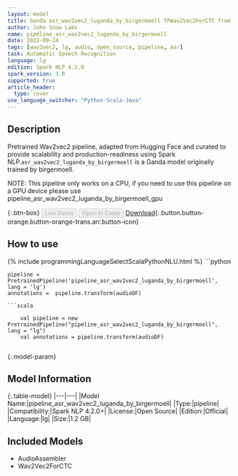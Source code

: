 ```yaml
---
layout: model
title: Ganda asr_wav2vec2_luganda_by_birgermoell TFWav2Vec2ForCTC from birgermoell
author: John Snow Labs
name: pipeline_asr_wav2vec2_luganda_by_birgermoell
date: 2022-09-24
tags: [wav2vec2, lg, audio, open_source, pipeline, asr]
task: Automatic Speech Recognition
language: lg
edition: Spark NLP 4.2.0
spark_version: 3.0
supported: true
article_header:
  type: cover
use_language_switcher: "Python-Scala-Java"
---
```


## Description

Pretrained Wav2vec2  pipeline, adapted from Hugging Face and curated to provide scalability and production-readiness using Spark NLP.`asr_wav2vec2_luganda_by_birgermoell` is a Ganda model originally trained by birgermoell.

NOTE: This pipeline only works on a CPU, if you need to use this pipeline on a GPU device please use pipeline_asr_wav2vec2_luganda_by_birgermoell_gpu

{:.btn-box}
<button class="button button-orange" disabled>Live Demo</button>
<button class="button button-orange" disabled>Open in Colab</button>
[Download](https://s3.amazonaws.com/auxdata.johnsnowlabs.com/public/models/pipeline_asr_wav2vec2_luganda_by_birgermoell_lg_4.2.0_3.0_1664037236402.zip){:.button.button-orange.button-orange-trans.arr.button-icon}

## How to use



<div class="tabs-box" markdown="1">
{% include programmingLanguageSelectScalaPythonNLU.html %}
```python

    pipeline = PretrainedPipeline('pipeline_asr_wav2vec2_luganda_by_birgermoell', lang = 'lg')
    annotations =  pipeline.transform(audioDF)
    
```
```scala

    val pipeline = new PretrainedPipeline("pipeline_asr_wav2vec2_luganda_by_birgermoell", lang = "lg")
    val annotations = pipeline.transform(audioDF)
    
```
</div>

{:.model-param}
## Model Information

{:.table-model}
|---|---|
|Model Name:|pipeline_asr_wav2vec2_luganda_by_birgermoell|
|Type:|pipeline|
|Compatibility:|Spark NLP 4.2.0+|
|License:|Open Source|
|Edition:|Official|
|Language:|lg|
|Size:|1.2 GB|

## Included Models

- AudioAssembler
- Wav2Vec2ForCTC